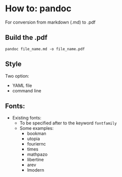 # How to: pandoc


For conversion from markdown (.md) to .pdf

## Build the .pdf
`pandoc file_name.md -o file_name.pdf`

## Style
Two option:
- YAML file
- command line


## Fonts: 
- Existing fonts:
  - To be specified after to the keyword `fontfamily`
  - Some examples:
    - bookman
    - utopia
    - fouriernc 
    - times
    - mathpazo 
    - libertine
    - arev
    - lmodern
